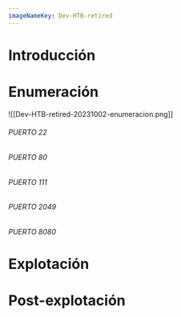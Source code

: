 ```yaml
---
imageNameKey: Dev-HTB-retired
---
```

# Introducción


# Enumeración

![[Dev-HTB-retired-20231002-enumeracion.png]]

###### PUERTO 22

###### PUERTO 80

###### PUERTO 111

###### PUERTO 2049

###### PUERTO 8080



# Explotación



# Post-explotación
